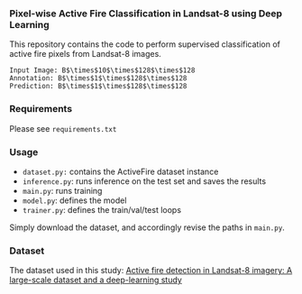 ### Pixel-wise Active Fire Classification in Landsat-8 using Deep Learning 
This repository contains the code to perform supervised classification of active fire pixels from Landsat-8 images.  

```
Input Image: B$\times$10$\times$128$\times$128
Annotation: B$\times$1$\times$128$\times$128
Prediction: B$\times$1$\times$128$\times$128
```

### Requirements
Please see `requirements.txt`

### Usage
- `dataset.py:` contains the ActiveFire dataset instance
- `inference.py`: runs inference on the test set and saves the results 
- `main.py`: runs training
- `model.py`: defines the model
- `trainer.py`: defines the train/val/test loops

Simply download the dataset, and accordingly revise the paths in `main.py`.

### Dataset
The dataset used in this study: [Active fire detection in Landsat-8 imagery: A large-scale dataset and a deep-learning study](https://www.sciencedirect.com/science/article/pii/S092427162100160X)
